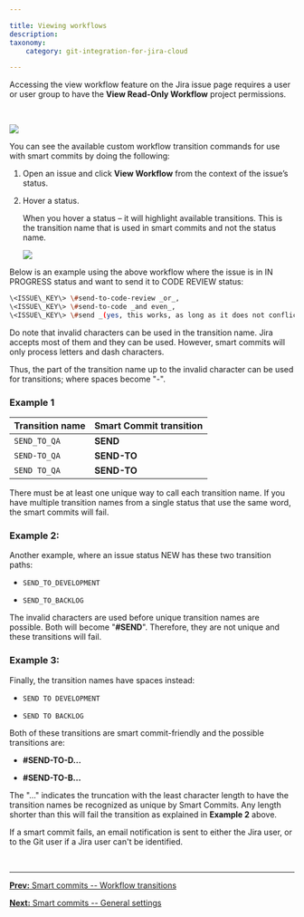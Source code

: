 ```yaml
---

title: Viewing workflows
description:
taxonomy:
    category: git-integration-for-jira-cloud

---
```


<div class="bbb-callout bbb--alert">
    <div class="irow">
    <div class="ilogobox">
        <span class="logoimg"></span>
    </div>
    <div class="imsgbox">
        Accessing the view workflow feature on the Jira issue page requires a user or user group to have the <b>View Read-Only Workflow</b> project permissions.
    </div>
    </div>
</div>

&nbsp;

![](/wp-content/uploads/gij-gitcloud-jira-workflow-access-location.png)

You can see the available custom workflow transition commands for use with smart commits by doing the following:

1.  Open an issue and click **View Workflow** from the context of the issue’s status.

2.  Hover a status.

    When you hover a status – it will highlight available transitions. This is the transition name that is used in smart commits and not the status name.

    ![](/wp-content/uploads/gij-gitcloud-jira-workflow-issue-hover.png)

Below is an example using the above workflow where the issue is in IN PROGRESS status and want to send it to CODE REVIEW status:

```bash
\<ISSUE\_KEY\> \#send-to-code-review _or_,
\<ISSUE\_KEY\> \#send-to-code _and even_,
\<ISSUE\_KEY\> \#send _(yes, this works, as long as it does not conflict with another transition name)_
```

Do note that invalid characters can be used in the transition name. Jira accepts most of them and they can be used. However, smart commits will only process letters and dash characters.

Thus, the part of the transition name up to the invalid character can be used for transitions; where spaces become "-".

### Example 1

| Transition name | Smart Commit transition |
| :--- | :--- |
| `SEND_TO_QA` | **SEND** |
| `SEND-TO_QA` | **SEND-TO** |
| `SEND TO_QA` | **SEND-TO** |

There must be at least one unique way to call each transition name. If you have multiple transition names from a single status that use the same word, the smart commits will fail.

### Example 2:

Another example, where an issue status NEW has these two transition paths:

*   `SEND_TO_DEVELOPMENT`

*   `SEND_TO_BACKLOG`

The invalid characters are used before unique transition names are possible. Both will become "**\#SEND**". Therefore, they are not unique and these transitions will fail.

### Example 3:

Finally, the transition names have spaces instead:

*   `SEND TO DEVELOPMENT`

*   `SEND TO BACKLOG`

Both of these transitions are smart commit-friendly and the possible transitions are:

*   **\#SEND-TO-D...**

*   **\#SEND-TO-B...**

The "..." indicates the truncation with the least character length to have the transition names be recognized as unique by Smart Commits. Any length shorter than this will fail the transition as explained in **Example 2** above.

<div class="bbb-callout bbb--info">
    <div class="irow">
    <div class="ilogobox">
        <span class="logoimg"></span>
    </div>
    <div class="imsgbox">
        If a smart commit fails, an email notification is sent to either the Jira user, or to the Git user if a Jira user can't be identified.
    </div>
    </div>
</div>

&nbsp;
* * *

[**Prev:** Smart commits -- Workflow transitions](/git-integration-for-jira-cloud/workflow-transitions-gij-cloud/)

[**Next:** Smart commits -- General settings](/git-integration-for-jira-cloud/smart-commits-general-settings-gij-cloud/)

